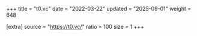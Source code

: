+++
title = "t0.vc"
date = "2022-03-22"
updated = "2025-09-01"
weight = 648

[extra]
source = "https://t0.vc/"
ratio = 100
size = 1
+++
